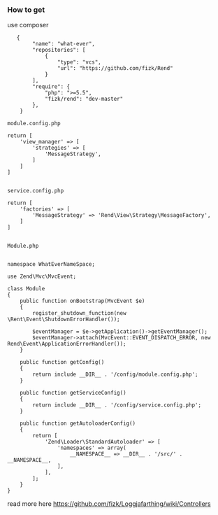### How to get
use composer
```
   {
        "name": "what-ever",
        "repositories": [
            {
                "type": "vcs",
                "url": "https://github.com/fizk/Rend"
            }
        ],
        "require": {
            "php": ">=5.5",
            "fizk/rend": "dev-master"
        },
    }
```

    module.config.php
    
    return [
        'view_manager' => [
            'strategies' => [
                'MessageStrategy',
            ]
        ]
    ]
    
    
    service.config.php
    
    return [
        'factories' => [
            'MessageStrategy' => 'Rend\View\Strategy\MessageFactory',
        ]
    ]


    Module.php
    
    
    namespace WhatEverNameSpace;
    
    use Zend\Mvc\MvcEvent;
    
    class Module
    {
        public function onBootstrap(MvcEvent $e)
        {
            register_shutdown_function(new \Rent\Event\ShutdownErrorHandler());
    
            $eventManager = $e->getApplication()->getEventManager();
            $eventManager->attach(MvcEvent::EVENT_DISPATCH_ERROR, new Rend\Event\ApplicationErrorHandler());
        }
    
        public function getConfig()
        {
            return include __DIR__ . '/config/module.config.php';
        }
    
        public function getServiceConfig()
        {
            return include __DIR__ . '/config/service.config.php';
        }
    
        public function getAutoloaderConfig()
        {
            return [
                'Zend\Loader\StandardAutoloader' => [
                    'namespaces' => array(
                        __NAMESPACE__ => __DIR__ . '/src/' . __NAMESPACE__,
                    ],
                ],
            ];
        }
    }


read more here
https://github.com/fizk/Loggjafarthing/wiki/Controllers

